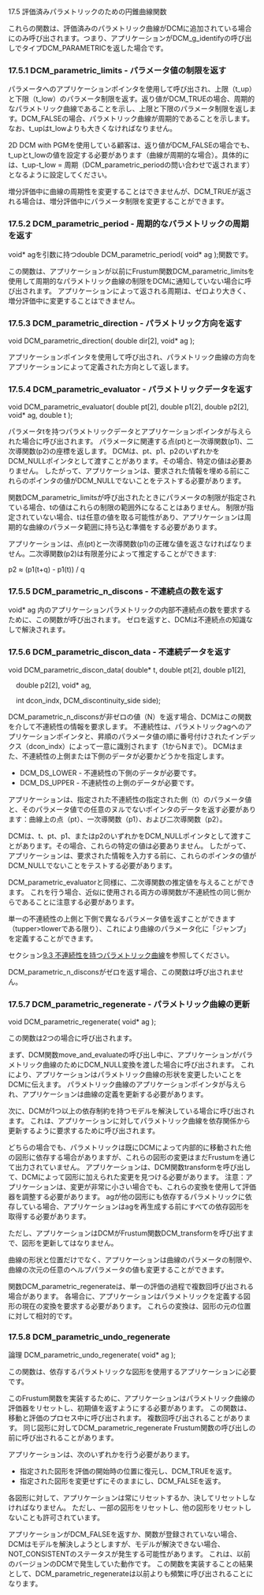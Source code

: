 17.5 評価済みパラメトリックのための円錐曲線関数

これらの関数は、評価済みのパラメトリック曲線がDCMに追加されている場合にのみ呼び出されます。つまり、アプリケーションがDCM_g_identifyの呼び出しでタイプDCM_PARAMETRICを返した場合です。

### 17.5.1 DCM\_parametric\_limits - パラメータ値の制限を返す

パラメータへのアプリケーションポインタを使用して呼び出され、上限（t\_up）と下限（t\_low）のパラメータ制限を返す。返り値がDCM\_TRUEの場合、周期的なパラメトリック曲線であることを示し、上限と下限のパラメータ制限を返します。DCM\_FALSEの場合、パラメトリック曲線が周期的であることを示します。
なお、t\_upはt\_lowよりも大きくなければなりません。

2D DCM with PGMを使用している顧客は、返り値がDCM\_FALSEの場合でも、t\_upとt\_lowの値を設定する必要があります（曲線が周期的な場合）。具体的には、t\_up-t\_low = 周期（DCM\_parametric\_periodの問い合わせで返されます）となるように設定してください。

増分評価中に曲線の周期性を変更することはできませんが、DCM\_TRUEが返される場合は、増分評価中にパラメータ制限を変更することができます。

### 17.5.2 DCM_parametric_period - 周期的なパラメトリックの周期を返す

void* agを引数に持つdouble DCM_parametric_period( void* ag );関数です。

この関数は、アプリケーションが以前にFrustum関数DCM_parametric_limitsを使用して周期的なパラメトリック曲線の制限をDCMに通知していない場合に呼び出されます。
アプリケーションによって返される周期は、ゼロより大きく、増分評価中に変更することはできません。

### 17.5.3 DCM_parametric_direction - パラメトリック方向を返す

void DCM_parametric_direction( double dir[2], void* ag );

アプリケーションポインタを使用して呼び出され、パラメトリック曲線の方向をアプリケーションによって定義された方向として返します。

### 17.5.4 DCM_parametric_evaluator - パラメトリックデータを返す

void DCM_parametric_evaluator( double pt[2], double p1[2], double p2[2], void* ag, double t );

パラメータtを持つパラメトリックデータとアプリケーションポインタが与えられた場合に呼び出されます。
パラメータに関連する点(pt)と一次導関数(p1)、二次導関数(p2)の座標を返します。
DCMは、pt、p1、p2のいずれかをDCM_NULLポインタとして渡すことがあります。その場合、特定の値は必要ありません。
したがって、アプリケーションは、要求された情報を埋める前にこれらのポインタの値がDCM_NULLでないことをテストする必要があります。

関数DCM_parametric_limitsが呼び出されたときにパラメータの制限が指定されている場合、tの値はこれらの制限の範囲外になることはありません。
制限が指定されていない場合、tは任意の値を取る可能性があり、アプリケーションは周期的な曲線のパラメータ範囲に持ち込む準備をする必要があります。

アプリケーションは、点(pt)と一次導関数(p1)の正確な値を返さなければなりません。二次導関数(p2)は有限差分によって推定することができます:

p2 ≈ (p1(t+q) - p1(t)) / q

### 17.5.5 DCM\_parametric\_n\_discons - 不連続点の数を返す

void* ag 内のアプリケーションパラメトリックの内部不連続点の数を要求するために、この関数が呼び出されます。
ゼロを返すと、DCMは不連続点の知識なしで解決されます。

### 17.5.6 DCM\_parametric\_discon\_data - 不連続データを返す

void DCM\_parametric\_discon\_data( double\* t, double pt\[2\], double p1\[2\],

    double p2\[2\], void\* ag,

     int dcon\_indx, DCM\_discontinuity\_side side);

DCM\_parametric\_n\_disconsが非ゼロの値（N）を返す場合、DCMはこの関数を介して不連続性の情報を要求します。
不連続性は、パラメトリックagへのアプリケーションポインタと、昇順のパラメータ値の順に番号付けされたインデックス（dcon\_indx）によって一意に識別されます（1からNまで）。
DCMはまた、不連続性の上側または下側のデータが必要かどうかを指定します。

- DCM\_DS\_LOWER \- 不連続性の下側のデータが必要です。
- DCM\_DS\_UPPER \- 不連続性の上側のデータが必要です。

アプリケーションは、指定された不連続性の指定された側（t）のパラメータ値と、そのパラメータ値での任意のヌルでないポインタのデータを返す必要があります：曲線上の点（pt）、一次導関数（p1）、および二次導関数（p2）。

DCMは、t、pt、p1、またはp2のいずれかをDCM\_NULLポインタとして渡すことがあります。その場合、これらの特定の値は必要ありません。
したがって、アプリケーションは、要求された情報を入力する前に、これらのポインタの値がDCM\_NULLでないことをテストする必要があります。

DCM\_parametric\_evaluatorと同様に、二次導関数の推定値を与えることができます。
これを行う場合、近似に使用される両方の導関数が不連続性の同じ側からであることに注意する必要があります。

単一の不連続性の上側と下側で異なるパラメータ値を返すことができます（tupper>tlowerである限り）、これにより曲線のパラメータ化に「ジャンプ」を定義することができます。

セクション[9.3 不連続性を持つパラメトリック曲線](9.3._Parametric_curves_with_discontinuities.md)を参照してください。

DCM\_parametric\_n\_disconsがゼロを返す場合、この関数は呼び出されません。

### 17.5.7 DCM_parametric_regenerate - パラメトリック曲線の更新

void DCM_parametric_regenerate( void* ag );

この関数は2つの場合に呼び出されます。

まず、DCM関数move_and_evaluateの呼び出し中に、アプリケーションがパラメトリック曲線のためにDCM_NULL変換を渡した場合に呼び出されます。
これにより、アプリケーションはパラメトリック曲線の形状を変更したいことをDCMに伝えます。
パラメトリック曲線のアプリケーションポインタが与えられ、アプリケーションは曲線の定義を更新する必要があります。

次に、DCMが1つ以上の依存制約を持つモデルを解決している場合に呼び出されます。
これは、アプリケーションに対してパラメトリック曲線を依存関係から更新するように要求するために呼び出されます。

どちらの場合でも、パラメトリックは既にDCMによって内部的に移動された他の図形に依存する場合がありますが、これらの図形の変更はまだFrustumを通じて出力されていません。
アプリケーションは、DCM関数transformを呼び出して、DCMによって図形に加えられた変更を見つける必要があります。
注意：アプリケーションは、変更が非常に小さい場合でも、これらの変換を使用して評価器を調整する必要があります。
agが他の図形にも依存するパラメトリックに依存している場合、アプリケーションはagを再生成する前にすべての依存図形を取得する必要があります。

ただし、アプリケーションはDCMがFrustum関数DCM_transformを呼び出すまで、図形を更新してはなりません。

曲線の形状と位置だけでなく、アプリケーションは曲線のパラメータの制限や、曲線の次元の任意のヘルプパラメータの値も変更することができます。

関数DCM_parametric_regenerateは、単一の評価の過程で複数回呼び出される場合があります。
各場合に、アプリケーションはパラメトリックを定義する図形の現在の変換を要求する必要があります。
これらの変換は、図形の元の位置に対して相対的です。

### 17.5.8 DCM_parametric_undo_regenerate

論理 DCM_parametric_undo_regenerate( void* ag );

この関数は、依存するパラメトリックな図形を使用するアプリケーションに必要です。

このFrustum関数を実装するために、アプリケーションはパラメトリック曲線の評価器をリセットし、初期値を返すようにする必要があります。
この関数は、移動と評価のプロセス中に呼び出されます。
複数回呼び出されることがあります。
同じ図形に対してDCM_parametric_regenerate Frustum関数の呼び出しの前に呼び出されることがあります。

アプリケーションは、次のいずれかを行う必要があります。

- 指定された図形を評価の開始時の位置に復元し、DCM_TRUEを返す。
- 指定された図形を変更せずにそのままにし、DCM_FALSEを返す。

各図形に対して、アプリケーションは常にリセットするか、決してリセットしなければなりません。
ただし、一部の図形をリセットし、他の図形をリセットしないことも許可されています。

アプリケーションがDCM_FALSEを返すか、関数が登録されていない場合、DCMはモデルを解決しようとしますが、モデルが解決できない場合、NOT_CONSISTENTのステータスが発生する可能性があります。
これは、以前のバージョンのDCMで発生していた動作です。
この関数を実装することの結果として、DCM_parametric_regenerateは以前よりも頻繁に呼び出されることになります。
